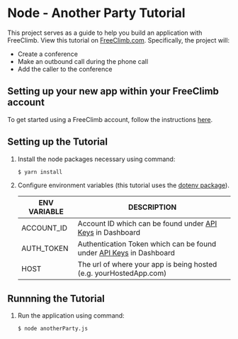 # Node - Another Party Tutorial

This project serves as a guide to help you build an application with FreeClimb. View this tutorial on [FreeClimb.com](https://docs.freeclimb.com/docs/connect-a-caller-to-another-party-1#section-javascript). Specifically, the project will:

- Create a conference
- Make an outbound call during the phone call
- Add the caller to the conference

## Setting up your new app within your FreeClimb account

To get started using a FreeClimb account, follow the instructions [here](https://docs.freeclimb.com/docs/getting-started-with-freeclimb).

## Setting up the Tutorial

1. Install the node packages necessary using command:

   ```bash
   $ yarn install
   ```

2. Configure environment variables (this tutorial uses the [dotenv package](https://www.npmjs.com/package/dotenv)).

   | ENV VARIABLE            | DESCRIPTION                                                                                                                                                                             |
   | ----------------------- | --------------------------------------------------------------------------------------------------------------------------------------------------------------------------------------- |
   | ACCOUNT_ID              | Account ID which can be found under [API Keys](https://www.freeclimb.com/dashboard/portal/account/authentication) in Dashboard                                                         |
   | AUTH_TOKEN              | Authentication Token which can be found under [API Keys](https://www.freeclimb.com/dashboard/portal/account/authentication) in Dashboard                                               |
   | HOST | The url of where your app is being hosted (e.g. yourHostedApp.com)

## Runnning the Tutorial

1. Run the application using command:

   ```bash
   $ node anotherParty.js
   ```

